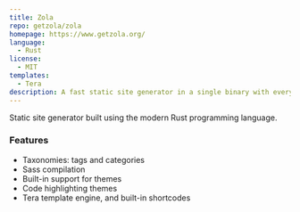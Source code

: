 ```yaml
---
title: Zola
repo: getzola/zola
homepage: https://www.getzola.org/
language:
  - Rust
license:
  - MIT
templates:
  - Tera
description: A fast static site generator in a single binary with everything built-in.
---
```


Static site generator built using the modern Rust programming language.

### Features

- Taxonomies: tags and categories
- Sass compilation
- Built-in support for themes
- Code highlighting themes
- Tera template engine, and built-in shortcodes
